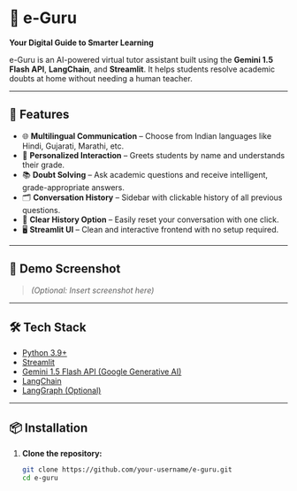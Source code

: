 # 🧠 e-Guru

**Your Digital Guide to Smarter Learning**

e-Guru is an AI-powered virtual tutor assistant built using the **Gemini 1.5 Flash API**, **LangChain**, and **Streamlit**. It helps students resolve academic doubts at home without needing a human teacher.

---

## 🚀 Features

- 🌐 **Multilingual Communication** – Choose from Indian languages like Hindi, Gujarati, Marathi, etc.
- 👤 **Personalized Interaction** – Greets students by name and understands their grade.
- 📚 **Doubt Solving** – Ask academic questions and receive intelligent, grade-appropriate answers.
- 🗂️ **Conversation History** – Sidebar with clickable history of all previous questions.
- 🧹 **Clear History Option** – Easily reset your conversation with one click.
- 🖥️ **Streamlit UI** – Clean and interactive frontend with no setup required.

---

## 📸 Demo Screenshot

> *(Optional: Insert screenshot here)*

---

## 🛠️ Tech Stack

- [Python 3.9+](https://www.python.org/)
- [Streamlit](https://streamlit.io/)
- [Gemini 1.5 Flash API (Google Generative AI)](https://ai.google.dev/)
- [LangChain](https://www.langchain.com/)
- [LangGraph (Optional)](https://www.langchain.com/langgraph)

---

## 📦 Installation

1. **Clone the repository:**
   ```bash
   git clone https://github.com/your-username/e-guru.git
   cd e-guru
